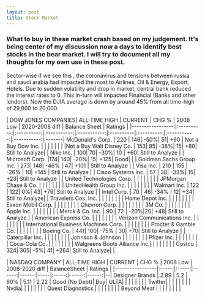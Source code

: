 ```yaml
---
layout: post
title: Stock Market
---
```


### What to buy in these market crash based on my judgement. It's being center of my discussion now a days to identify best stocks in the bear market. I will try to document all my thoughts for my own use in these post.


Sector-wise if we see this , the coronavirus and tensions between russia and saudi arabia had impacted the most to Airlines, Oil & Energy, Export, Hotels. Due to sudden volatility and drop in market, central bank reduced the interest rates to 0. This in-turn will impacted Financial (Banks and other lendors). Now the DJIA average is down by around 45% from all time-high of 29,000 to 20,000. 


| DOW JONES <newline> COMPANIES| ALL-TIME <newline> HIGH 	| CURRENT   | CHG  %  | 2008 <newline> Low      | 2020-2008 <newline> diff     | Balance <newline> Sheet   | Ratings   |
|-----------------:|:----------:|:----------:|:-----------:|:-----------:|:----------|:----------:|:-----------:|:-----------:|:-------|
McDonald's Corp. | 220 | 146|  -50%| 51| +90 |  Not a Buy
Dow Inc. | | | | | | | |Not a Buy
Walt Disney Co. | 153| 95| -38%| 15| +80| Still to Analyze| |
Nike Inc.  | 100| 70| -30%| 10 | +60| Still to Analyze | |
Microsoft Corp.	 |174| 140| -20%| 15| +125| Good| | |
Goldman Sachs Group Inc. | 273| 148| -46% | 47| +101 | Still to Analyze | |
Visa Inc. | 210 | 155 | -26% | 10| +145 | Still to Analyze | |
Cisco Systems Inc. | 57 | 38| -33%| 15| +23| Still to Analyze | |
United Technologies Corp. | | | | | | | |
JPMorgan Chase & Co. | | | | | | | |
UnitedHealth Group Inc. | | | | | | | |
Walmart Inc. | 122 | 122| 0%| 43| +79| Still to Analyze | |
Intel Corp. | 70 | 46| -34% | 12| +34| Still to Analyze| |
Travelers Cos. Inc. | | | | | | | |
Home Depot Inc. | | | | | | | |
Exxon Mobil Corp. | | | | | | | |
Chevron Corp.	 | | | | | | | |
3M Co. | | | | | | | |
Apple Inc. | | | | | | | |
Merck & Co. Inc. | 90 | 72 | -20%|20| +48| Still to Analyze | |
American Express Co. | | | | | | | |
Verizon Communications Inc.	 | | | | | | | |
International Business Machines Corp. | | | | | | | |
Procter & Gamble Co. | | | | | | | |
Boeing Co. | 441| 100| -75% | 30| +70| Still to Analyze | |
Caterpillar Inc. | | | | | | | |
Johnson & Johnson | | | | | | | |
Pfizer Inc. | | | | | | | |
Coca-Cola Co. | | | | | | | |
Walgreens Boots Alliance Inc.| | | | | | | | 
Costco | 324| 305| -5%| 41| +264| Still to Analyze| | 

| NASDAQ COMPANY         | ALL-TIME HIGH	| CURRENT	| CHG % | 2008 Low | 2008-2020 diff | BalanceSheet | Ratings |
|-----------------|:-----:|:-----:|------:|------:|-----|:-----:|------:|------:|--|
Designer Brands | 2.89 | 5.2 | 80% | 5.11 | 2.22 | Good (No Debt)| Buy|
ULTA| | | | | | | | 
Twitter| | | | | | | | 
Nvdia| | | | | | | | 
Quest Diagnostics | | | | | | | | 
Beyond Meat | | | | | | | | 
